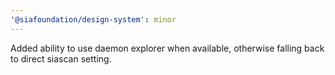 ```yaml
---
'@siafoundation/design-system': minor
---
```


Added ability to use daemon explorer when available, otherwise falling back to direct siascan setting.
